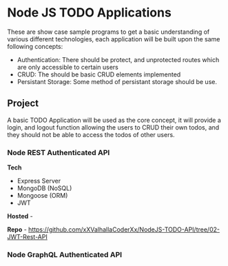 # Node JS TODO Applications
These are show case sample programs to get a basic understanding of various different technologies, each application will be built upon the same following concepts:

- Authentication: There should be protect, and unprotected routes which are only accessible to certain users
- CRUD: The should be basic CRUD elements implemented
- Persistant Storage: Some method of persistant storage should be use.

## Project

A basic TODO Application will be used as the core concept, it will provide a login, and logout function allowing the users to CRUD their own todos, and they should
not be able to access the todos of other users.

### Node REST Authenticated API

**Tech**
- Express Server
- MongoDB (NoSQL)
- Mongoose (ORM)
- JWT

**Hosted** - 

**Repo** - https://github.com/xXValhallaCoderXx/NodeJS-TODO-API/tree/02-JWT-Rest-API

### Node GraphQL Authenticated API